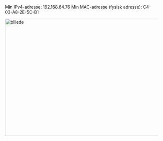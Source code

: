 Min IPv4-adresse: 192.168.64.76
Min MAC-adresse (fysisk adresse): C4-03-A8-2E-5C-B1

<img width="762" height="388" alt="billede" src="https://github.com/user-attachments/assets/0724baf5-9bb9-4c80-b1b5-e6cd427ec99b" />
